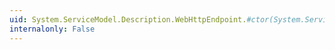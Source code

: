 ```yaml
---
uid: System.ServiceModel.Description.WebHttpEndpoint.#ctor(System.ServiceModel.Description.ContractDescription)
internalonly: False
---
```

